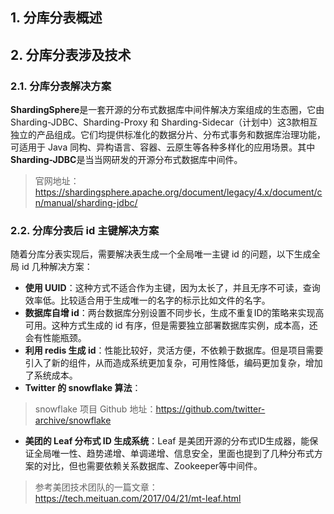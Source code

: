 ## 1. 分库分表概述




## 2. 分库分表涉及技术

### 2.1. 分库分表解决方案

**ShardingSphere**是一套开源的分布式数据库中间件解决方案组成的生态圈，它由 Sharding-JDBC、Sharding-Proxy 和 Sharding-Sidecar（计划中）这3款相互独立的产品组成。它们均提供标准化的数据分片、分布式事务和数据库治理功能，可适用于 Java 同构、异构语言、容器、云原生等各种多样化的应用场景。其中 **Sharding-JDBC**是当当网研发的开源分布式数据库中间件。

> 官网地址：https://shardingsphere.apache.org/document/legacy/4.x/document/cn/manual/sharding-jdbc/

### 2.2. 分库分表后 id 主键解决方案

随着分库分表实现后，需要解决表生成一个全局唯一主键 id 的问题，以下生成全局 id 几种解决方案：

- **使用 UUID**：这种方式不适合作为主键，因为太长了，并且无序不可读，查询效率低。比较适合用于生成唯一的名字的标示比如文件的名字。
- **数据库自增 id**：两台数据库分别设置不同步长，生成不重复ID的策略来实现高可用。这种方式生成的 id 有序，但是需要独立部署数据库实例，成本高，还会有性能瓶颈。
- **利用 redis 生成 id**：性能比较好，灵活方便，不依赖于数据库。但是项目需要引入了新的组件，从而造成系统更加复杂，可用性降低，编码更加复杂，增加了系统成本。
- **Twitter 的 snowflake 算法**：
> snowflake 项目 Github 地址：https://github.com/twitter-archive/snowflake
- **美团的 Leaf 分布式 ID 生成系统**：Leaf 是美团开源的分布式ID生成器，能保证全局唯一性、趋势递增、单调递增、信息安全，里面也提到了几种分布式方案的对比，但也需要依赖关系数据库、Zookeeper等中间件。
> 参考美团技术团队的一篇文章：https://tech.meituan.com/2017/04/21/mt-leaf.html
